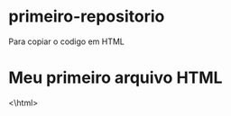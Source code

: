 # primeiro-repositorio

Para copiar o codigo em HTML</h1>

<html>
        <h1>Meu primeiro arquivo HTML</h1>
<\html>
